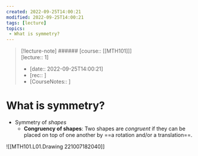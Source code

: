 ```yaml
---
created: 2022-09-25T14:00:21
modified: 2022-09-25T14:00:21
tags: [lecture]
topics:
 - What is symmetry?
---
```

 
> [!lecture-note] ###### [course:: [[MTH101]]] <br> [lecture:: 1]
> - [date:: 2022-09-25T14:00:21]
> - [rec:: ]
> - [CourseNotes:: ]

# What is symmetry?

- Symmetry of *shapes*
	- **Congruency of shapes**: Two shapes are *congruent* if they can be placed on top of one another by ==a rotation and/or a translation==.

![[MTH101.L01.Drawing 221007182040]]